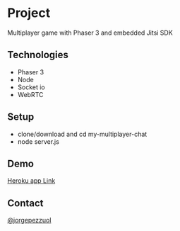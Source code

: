 # Project
Multiplayer game with Phaser 3 and embedded Jitsi SDK

## Technologies
<ul>
  <li>Phaser 3</li>
  <li>Node</li>
  <li>Socket io</li>
  <li>WebRTC</li>
</ul>

## Setup
* clone/download and cd my-multiplayer-chat
* node server.js

## Demo
<a target="_blank" href="https://my-multiplayer-game.herokuapp.com/">Heroku app Link</a>

## Contact
[@jorgepezzuol](https://www.linkedin.com/in/jorge-pezzuol/)
